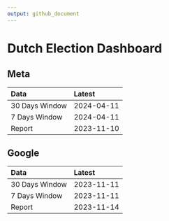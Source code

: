 ```yaml
---
output: github_document
---
```


# Dutch Election Dashboard



## Meta


|Data           |Latest     |
|:--------------|:----------|
|30 Days Window |2024-04-11 |
|7 Days Window  |2024-04-11 |
|Report         |2023-11-10 |

## Google


|Data           |Latest     |
|:--------------|:----------|
|30 Days Window |2023-11-11 |
|7 Days Window  |2023-11-11 |
|Report         |2023-11-14 |
